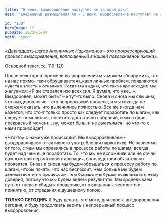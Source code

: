 ```yaml
---
title: "6 июня. Выздоровление наступает не за один день"
desc: "Ежедневные размышления АН - 6 июня. Выздоровление наступает не за один день"

id: "158"
heroImage: ""
pubDate: 2023-05-04
moth: "iyun"
---
```


_«Двенадцать шагов Анонимных Наркоманов – это прогрессирующий процесс
выздоровления, воплощенный в нашей повседневной жизни»._

Основной текст, сс. 119-120

После некоторого времени выздоровления мы можем обнаружить, что на нас прямо-
таки обрушивается шквал личных проблем, появляются чувства злости и отчаяния.
Когда мы видим, что такое происходит, мы жалуемся: «Я же старался изо всех
сил. Я думал, что уже…». Выздоровел, может быть? Не тут-то было. Снова и снова
мы слышим, что выздоровление – это непрерывный процесс, и мы никогда не сможем
сказать, что вылечились полностью. Все же иногда нам кажется, что стоит только
просто как следует поработать по шагам, как следует помолиться, посетить
достаточно собраний, и мы в один прекрасный момент… ну, может быть, и не
_вылечимся_ , но _что-то_ с нами произойдет!

«Что-то» с нами уже происходит. Мы выздоравливаем – выздоравливаем от
активного употребления наркотиков. Не зависимо от того, с чем мы справились в
процессе работы по шагам, всегда будет над чем еще поработать. То, что мы не
вспомнили или не сочли важным при первой инвентаризации, впоследствии
обязательно проявится. Снова и снова мы будем обращаться к процессу работу по
шагам, чтобы понять, что нас беспокоит. Чем больше мы будем заниматься этим
процессом, тем больше мы будем испытывать к нему доверия, потому что мы будем
видеть результаты. Мы проделываем путь от гнева и обиды к прощению, от
отрицания к честности и принятию, от страдания к душевному покою.

**ТОЛЬКО СЕГОДНЯ:** Я буду делать, что могу, для своего выздоровления сегодня,
и буду продолжать верить в непрерывный процесс выздоровления.
